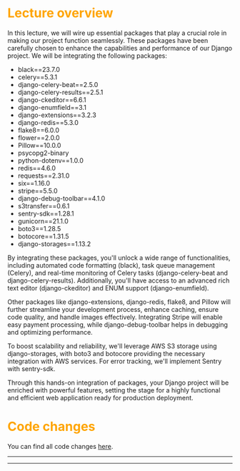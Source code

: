 # <span style="color:orange">Lecture overview</span>

In this lecture, we will wire up essential packages that play a crucial role in making our project function seamlessly. These packages have been carefully chosen to enhance the capabilities and performance of our Django project. We will be integrating the following packages:

- black==23.7.0
- celery==5.3.1
- django-celery-beat==2.5.0
- django-celery-results==2.5.1
- django-ckeditor==6.6.1
- django-enumfield==3.1
- django-extensions==3.2.3
- django-redis==5.3.0
- flake8==6.0.0
- flower==2.0.0
- Pillow==10.0.0
- psycopg2-binary
- python-dotenv==1.0.0
- redis==4.6.0
- requests==2.31.0
- six==1.16.0
- stripe==5.5.0
- django-debug-toolbar==4.1.0
- s3transfer==0.6.1
- sentry-sdk==1.28.1
- gunicorn==21.1.0
- boto3==1.28.5
- botocore==1.31.5
- django-storages==1.13.2

By integrating these packages, you'll unlock a wide range of functionalities, including automated code formatting (black), task queue management (Celery), and real-time monitoring of Celery tasks (django-celery-beat and django-celery-results). Additionally, you'll have access to an advanced rich text editor (django-ckeditor) and ENUM support (django-enumfield).

Other packages like django-extensions, django-redis, flake8, and Pillow will further streamline your development process, enhance caching, ensure code quality, and handle images effectively. Integrating Stripe will enable easy payment processing, while django-debug-toolbar helps in debugging and optimizing performance.

To boost scalability and reliability, we'll leverage AWS S3 storage using django-storages, with boto3 and botocore providing the necessary integration with AWS services. For error tracking, we'll implement Sentry with sentry-sdk.

Through this hands-on integration of packages, your Django project will be enriched with powerful features, setting the stage for a highly functional and efficient web application ready for production deployment.

# <span style="color:orange">Code changes</span>

You can find all code changes [here](https://github.com/bobby-didcoding/build-and-deploy-dockerised-django-app-handbook/pull/2/files).


***
***
